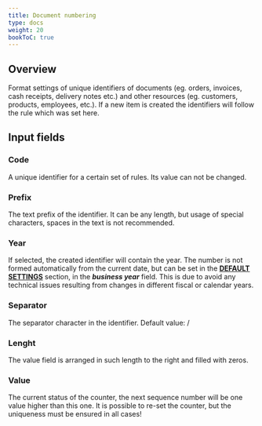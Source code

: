 ```yaml
---
title: Document numbering
type: docs
weight: 20
bookToC: true
---
```


## Overview

Format settings of unique identifiers of documents (eg. orders, invoices, cash receipts, delivery notes etc.) and other resources (eg. customers, products, employees, etc.). If a new item is created the identifiers will follow the rule which was set here.

## Input fields

### Code
A unique identifier for a certain set of rules. Its value can not be changed.

### Prefix
The text prefix of the identifier. It can be any length, but usage of special characters,  spaces in the text is not recommended.

### Year
If selected, the created identifier will contain the year. The number is not formed automatically from the current date, but can be set in the [**DEFAULT SETTINGS**](/docs/client/settings/setting) section, 
in the ***business year*** field. This is due to avoid any technical issues resulting 
from changes in different fiscal or calendar years.

### Separator
The separator character in the identifier. Default value: /

### Lenght
The value field is arranged in such length to the right and filled with zeros.

### Value
The current status of the counter, the next sequence number will be one value higher than this one. It is possible to re-set the counter, but the uniqueness must be ensured in all cases!
